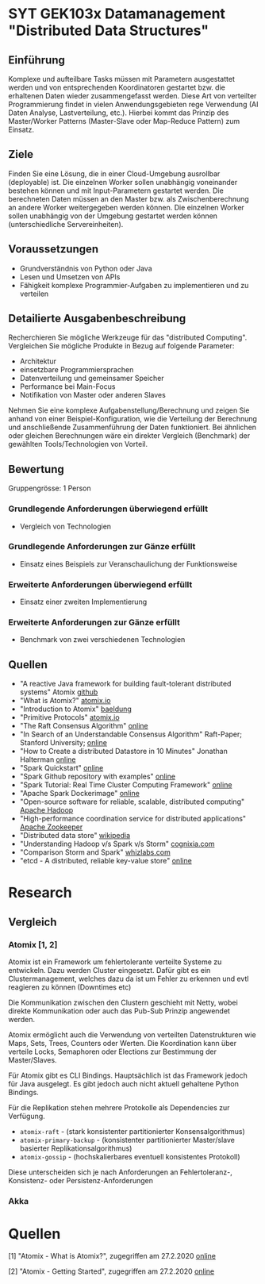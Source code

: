 # SYT GEK103x Datamanagement "Distributed Data Structures"

## Einführung

Komplexe und aufteilbare Tasks müssen mit Parametern ausgestattet  werden und von entsprechenden Koordinatoren gestartet bzw. die  erhaltenen Daten wieder zusammengefasst werden. Diese Art von verteilter Programmierung findet in vielen Anwendungsgebieten rege Verwendung (AI  Daten Analyse, Lastverteilung, etc.). Hierbei kommt das Prinzip des  Master/Worker Patterns (Master-Slave oder Map-Reduce Pattern) zum  Einsatz.

## Ziele

Finden Sie eine Lösung, die in einer Cloud-Umgebung ausrollbar  (deployable) ist. Die einzelnen Worker sollen unabhängig voneinander  bestehen können und mit Input-Parametern gestartet werden. Die  berechneten Daten müssen an den Master bzw. als Zwischenberechnung an  andere Worker weitergegeben werden können. Die einzelnen Worker sollen  unabhängig von der Umgebung gestartet werden können (unterschiedliche  Servereinheiten).

## Voraussetzungen

- Grundverständnis von Python oder Java
- Lesen und Umsetzen von APIs
- Fähigkeit komplexe Programmier-Aufgaben zu implementieren und zu verteilen

## Detailierte Ausgabenbeschreibung

Recherchieren Sie mögliche Werkzeuge für das "distributed Computing". Vergleichen Sie mögliche Produkte in Bezug auf folgende Parameter:

- Architektur
- einsetzbare Programmiersprachen
- Datenverteilung und gemeinsamer Speicher
- Performance bei Main-Focus
- Notifikation von Master oder anderen Slaves

Nehmen Sie eine komplexe Aufgabenstellung/Berechnung und zeigen Sie  anhand von einer Beispiel-Konfiguration, wie die Verteilung der  Berechnung und anschließende Zusammenführung der Daten funktioniert. Bei ähnlichen oder gleichen Berechnungen wäre ein direkter Vergleich  (Benchmark) der gewählten Tools/Technologien von Vorteil.

## Bewertung

Gruppengrösse: 1 Person

### Grundlegende Anforderungen **überwiegend erfüllt**

- Vergleich von Technologien

### Grundlegende Anforderungen **zur Gänze erfüllt**

- Einsatz eines Beispiels zur Veranschaulichung der Funktionsweise

### Erweiterte Anforderungen **überwiegend erfüllt**

- Einsatz einer zweiten Implementierung

### Erweiterte Anforderungen **zur Gänze erfüllt**

- Benchmark von zwei verschiedenen Technologien

## Quellen

- "A reactive Java framework for building fault-tolerant distributed systems" Atomix [github](https://github.com/atomix/atomix)
- "What is Atomix?" [atomix.io](https://atomix.io/docs/latest/user-manual/introduction/what-is-atomix/)
- "Introduction to Atomix" [baeldung](https://www.baeldung.com/atomix)
- "Primitive Protocols" [atomix.io](https://atomix.io/docs/latest/user-manual/primitives/primitive-protocols/)
- "The Raft Consensus Algorithm" [online](https://raft.github.io/)
- "In Search of an Understandable Consensus Algorithm" Raft-Paper; Stanford University; [online](https://raft.github.io/raft.pdf)
- "How to Create a distributed Datastore in 10 Minutes" Jonathan Halterman [online](https://jodah.net/create-a-distributed-datastore-in-10-minutes)
- "Spark Quickstart" [online](http://spark.apache.org/docs/latest/quick-start.html)
- "Spark Github repository with examples" [online](https://github.com/apache/spark)
- "Spark Tutorial: Real Time Cluster Computing Framework" [online](https://www.edureka.co/blog/spark-tutorial/)
- "Apache Spark Dockerimage" [online](https://github.com/gettyimages/docker-spark)
- "Open-source software for reliable, scalable, distributed computing" [Apache Hadoop](https://hadoop.apache.org/)
- "High-performance coordination service for distributed applications" [Apache Zookeeper](https://zookeeper.apache.org/doc/current/)
- "Distributed data store" [wikipedia](https://en.wikipedia.org/wiki/Distributed_data_store)
- "Understanding Hadoop v/s Spark v/s Storm" [cognixia.com](https://www.cognixia.com/blog/understanding-hadoop-vs-spark-vs-storm)
- "Comparison Storm and Spark" [whizlabs.com](https://www.whizlabs.com/blog/apache-storm-vs-apache-spark/)
- "etcd - A distributed, reliable key-value store" [online](https://etcd.io/)



# Research

## Vergleich

### Atomix [1, 2]

Atomix ist ein Framework um fehlertolerante verteilte Systeme zu entwickeln. Dazu werden Cluster eingesetzt. Dafür gibt es ein Clustermanagement, welches dazu da ist um Fehler zu erkennen und evtl reagieren zu können (Downtimes etc)

Die Kommunikation zwischen den Clustern geschieht mit Netty, wobei direkte Kommunikation oder auch das Pub-Sub Prinzip angewendet werden.

Atomix ermöglicht auch die Verwendung von verteilten Datenstrukturen wie Maps, Sets, Trees, Counters oder Werten. Die Koordination kann über verteile Locks, Semaphoren oder Elections zur Bestimmung der Master/Slaves.

Für Atomix gibt es CLI Bindings. Hauptsächlich ist das Framework jedoch für Java ausgelegt. Es gibt jedoch auch nicht aktuell gehaltene Python Bindings.

Für die Replikation stehen mehrere Protokolle als Dependencies zur Verfügung.

* `atomix-raft` - (stark konsistenter partitionierter Konsensalgorithmus)
* `atomix-primary-backup` - (konsistenter partitionierter Master/slave basierter Replikationsalgorithmus)
* `atomix-gossip` - (hochskalierbares eventuell konsistentes Protokoll)

Diese unterscheiden sich je nach Anforderungen an Fehlertoleranz-, Konsistenz- oder Persistenz-Anforderungen

### Akka



# Quellen

[1] "Atomix - What is Atomix?", zugegriffen am 27.2.2020 [online](https://atomix.io/docs/latest/user-manual/introduction/what-is-atomix/)

[2] "Atomix - Getting Started", zugegriffen am 27.2.2020 [online](https://atomix.io/docs/latest/getting-started/)

